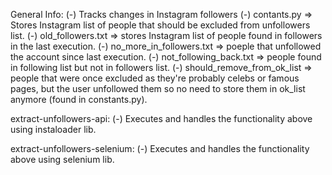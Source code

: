 
General Info:
(-) Tracks changes in Instagram followers
(-) contants.py => Stores Instagram list of people that should be excluded from unfollowers list.
(-) old_followers.txt => stores Instagram list of people found in followers in the last execution.
(-) no_more_in_followers.txt => poeple that unfollowed the account since last execution.
(-) not_following_back.txt => people found in following list but not in followers list.
(-) should_remove_from_ok_list => people that were once excluded as they're probably celebs or famous pages, but the user unfollowed them so no need to store them in ok_list anymore (found in constants.py).

extract-unfollowers-api:
(-) Executes and handles the functionality above using instaloader lib.

extract-unfollowers-selenium:
(-) Executes and handles the functionality above using selenium lib.
